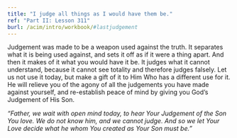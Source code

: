 ```yaml
---
title: "I judge all things as I would have them be."
ref: "Part II: Lesson 311"
burl: /acim/intro/workbook/#lastjudgement
---
```


Judgement was made to be a weapon used against the truth. It separates
what it is being used against, and sets it off as if it were a thing
apart. And then it makes of it what you would have it be. It judges what
it cannot understand, because it cannot see totality and therefore
judges falsely. Let us not use it today, but make a gift of it to Him
Who has a different use for it. He will relieve you of the agony of all
the judgements you have made against yourself, and re-establish peace of
mind by giving you God’s Judgement of His Son.

*“Father, we wait with open mind today, to hear Your Judgement of the
Son You love. We do not know him, and we cannot judge. And so we let Your
Love decide what he whom You created as Your Son must be.”*

